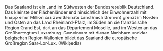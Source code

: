 Das Saarland ist ein Land im Südwesten der Bundesrepublik Deutschland. Das kleinste der Flächenländer und hinsichtlich der Einwohnerzahl mit knapp einer Million das zweitkleinste Land (nach Bremen) grenzt im Norden und Osten an das Land Rheinland-Pfalz, im Süden an die französische Region Grand Est, dort an das Département Moselle, und im Westen an das Großherzogtum Luxemburg. Gemeinsam mit diesen Nachbarn und der belgischen Region Wallonien bildet das Saarland die europäische Großregion Saar-Lor-Lux. (Wikipedia)

